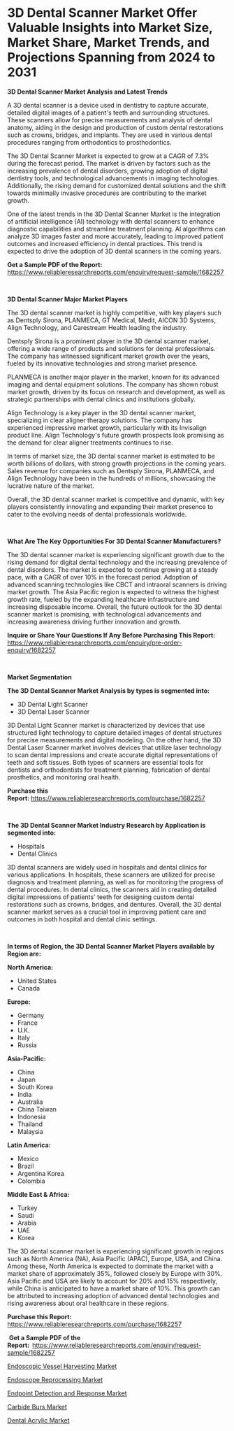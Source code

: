 <p><h1>3D Dental Scanner Market Offer Valuable Insights into Market Size, Market Share, Market Trends, and Projections Spanning from 2024 to 2031</h1></p><p><strong>3D Dental Scanner Market Analysis and Latest Trends</strong></p>
<p><p>A 3D dental scanner is a device used in dentistry to capture accurate, detailed digital images of a patient's teeth and surrounding structures. These scanners allow for precise measurements and analysis of dental anatomy, aiding in the design and production of custom dental restorations such as crowns, bridges, and implants. They are used in various dental procedures ranging from orthodontics to prosthodontics.</p><p>The 3D Dental Scanner Market is expected to grow at a CAGR of 7.3% during the forecast period. The market is driven by factors such as the increasing prevalence of dental disorders, growing adoption of digital dentistry tools, and technological advancements in imaging technologies. Additionally, the rising demand for customized dental solutions and the shift towards minimally invasive procedures are contributing to the market growth.</p><p>One of the latest trends in the 3D Dental Scanner Market is the integration of artificial intelligence (AI) technology with dental scanners to enhance diagnostic capabilities and streamline treatment planning. AI algorithms can analyze 3D images faster and more accurately, leading to improved patient outcomes and increased efficiency in dental practices. This trend is expected to drive the adoption of 3D dental scanners in the coming years.</p></p>
<p><strong>Get a Sample PDF of the Report:&nbsp;</strong> <a href="https://www.reliableresearchreports.com/enquiry/request-sample/1682257">https://www.reliableresearchreports.com/enquiry/request-sample/1682257</a></p>
<p>&nbsp;</p>
<p><strong>3D Dental Scanner Major Market Players</strong></p>
<p><p>The 3D dental scanner market is highly competitive, with key players such as Dentsply Sirona, PLANMECA, GT Medical, Medit, AICON 3D Systems, Align Technology, and Carestream Health leading the industry. </p><p>Dentsply Sirona is a prominent player in the 3D dental scanner market, offering a wide range of products and solutions for dental professionals. The company has witnessed significant market growth over the years, fueled by its innovative technologies and strong market presence. </p><p>PLANMECA is another major player in the market, known for its advanced imaging and dental equipment solutions. The company has shown robust market growth, driven by its focus on research and development, as well as strategic partnerships with dental clinics and institutions globally.</p><p>Align Technology is a key player in the 3D dental scanner market, specializing in clear aligner therapy solutions. The company has experienced impressive market growth, particularly with its Invisalign product line. Align Technology's future growth prospects look promising as the demand for clear aligner treatments continues to rise.</p><p>In terms of market size, the 3D dental scanner market is estimated to be worth billions of dollars, with strong growth projections in the coming years. Sales revenue for companies such as Dentsply Sirona, PLANMECA, and Align Technology have been in the hundreds of millions, showcasing the lucrative nature of the market.</p><p>Overall, the 3D dental scanner market is competitive and dynamic, with key players consistently innovating and expanding their market presence to cater to the evolving needs of dental professionals worldwide.</p></p>
<p>&nbsp;</p>
<p><strong>What Are The Key Opportunities For 3D Dental Scanner Manufacturers?</strong></p>
<p><p>The 3D dental scanner market is experiencing significant growth due to the rising demand for digital dental technology and the increasing prevalence of dental disorders. The market is expected to continue growing at a steady pace, with a CAGR of over 10% in the forecast period. Adoption of advanced scanning technologies like CBCT and intraoral scanners is driving market growth. The Asia Pacific region is expected to witness the highest growth rate, fueled by the expanding healthcare infrastructure and increasing disposable income. Overall, the future outlook for the 3D dental scanner market is promising, with technological advancements and increasing awareness driving further innovation and growth.</p></p>
<p><strong>Inquire or Share Your Questions If Any Before Purchasing This Report:</strong> <a href="https://www.reliableresearchreports.com/enquiry/pre-order-enquiry/1682257">https://www.reliableresearchreports.com/enquiry/pre-order-enquiry/1682257</a></p>
<p>&nbsp;</p>
<p><strong>Market Segmentation</strong></p>
<p><strong>The 3D Dental Scanner Market Analysis by types is segmented into:</strong></p>
<p><ul><li>3D Dental Light Scanner</li><li>3D Dental Laser Scanner</li></ul></p>
<p><p>3D Dental Light Scanner market is characterized by devices that use structured light technology to capture detailed images of dental structures for precise measurements and digital modeling. On the other hand, the 3D Dental Laser Scanner market involves devices that utilize laser technology to scan dental impressions and create accurate digital representations of teeth and soft tissues. Both types of scanners are essential tools for dentists and orthodontists for treatment planning, fabrication of dental prosthetics, and monitoring oral health.</p></p>
<p><strong>Purchase this Report:&nbsp;</strong><a href="https://www.reliableresearchreports.com/purchase/1682257">https://www.reliableresearchreports.com/purchase/1682257</a></p>
<p>&nbsp;</p>
<p><strong>The 3D Dental Scanner Market Industry Research by Application is segmented into:</strong></p>
<p><ul><li>Hospitals</li><li>Dental Clinics</li></ul></p>
<p><p>3D dental scanners are widely used in hospitals and dental clinics for various applications. In hospitals, these scanners are utilized for precise diagnosis and treatment planning, as well as for monitoring the progress of dental procedures. In dental clinics, the scanners aid in creating detailed digital impressions of patients' teeth for designing custom dental restorations such as crowns, bridges, and dentures. Overall, the 3D dental scanner market serves as a crucial tool in improving patient care and outcomes in both hospital and dental clinic settings.</p></p>
<p>&nbsp;</p>
<p><strong>In terms of Region, the 3D Dental Scanner Market Players available by Region are:</strong></p>
<p>
    <p> <strong> North America: </strong>
        <ul>
            <li>United States</li>
            <li>Canada</li>
        </ul>
        </p> 
    <p> <strong> Europe: </strong>
        <ul>
            <li>Germany</li>
            <li>France</li>
            <li>U.K.</li>
            <li>Italy</li>
            <li>Russia</li>
        </ul>
        </p> 
    <p> <strong> Asia-Pacific: </strong>
        <ul>
            <li>China</li>
            <li>Japan</li>
            <li>South Korea</li>
            <li>India</li>
            <li>Australia</li>
            <li>China Taiwan</li>
            <li>Indonesia</li>
            <li>Thailand</li>
            <li>Malaysia</li>
        </ul>
        </p> 
    <p> <strong> Latin America: </strong>
        <ul>
            <li>Mexico</li>
            <li>Brazil</li>
            <li>Argentina Korea</li>
            <li>Colombia</li>
        </ul>
        </p> 
    <p> <strong> Middle East & Africa: </strong>
        <ul>
            <li>Turkey</li>
            <li>Saudi</li>
            <li>Arabia</li>
            <li>UAE</li>
            <li>Korea</li>
        </ul>
    </p>
    </p>
<p><p>The 3D dental scanner market is experiencing significant growth in regions such as North America (NA), Asia Pacific (APAC), Europe, USA, and China. Among these, North America is expected to dominate the market with a market share of approximately 35%, followed closely by Europe with 30%. Asia Pacific and USA are likely to account for 20% and 15% respectively, while China is anticipated to have a market share of 10%. This growth can be attributed to increasing adoption of advanced dental technologies and rising awareness about oral healthcare in these regions.</p></p>
<p><strong>Purchase this Report: </strong><a href="https://www.reliableresearchreports.com/purchase/1682257">https://www.reliableresearchreports.com/purchase/1682257</a></p>
<p>&nbsp;<strong>Get a Sample PDF of the Report:&nbsp;&nbsp;</strong><a href="https://www.reliableresearchreports.com/enquiry/request-sample/1682257">https://www.reliableresearchreports.com/enquiry/request-sample/1682257</a></p>
<p><strong></strong></p>
<p><p><a href="https://medium.com/@meganlee6679/endoscopic-vessel-harvesting-market-size-cagr-trends-2024-2030-46ed429ce71b">Endoscopic Vessel Harvesting Market</a></p><p><a href="https://medium.com/@meganlee6679/endoscope-reprocessing-market-insights-into-market-cagr-market-trends-and-growth-strategies-c2a370660742">Endoscope Reprocessing Market</a></p><p><a href="https://medium.com/@meganlee6679/endpoint-detection-and-response-market-size-and-market-trends-complete-industry-overview-2024-to-c9a4ee1d9478">Endpoint Detection and Response Market</a></p><p><a href="https://github.com/bmorecock/Market-Research-Report-List-2/blob/main/carbide-burs-market.md">Carbide Burs Market</a></p><p><a href="https://github.com/jsmusil/Market-Research-Report-List-2/blob/main/dental-acrylic-market.md">Dental Acrylic Market</a></p></p>